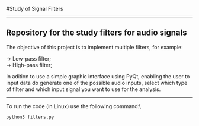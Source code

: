 #Study of Signal Filters

--------------------------------------------------------------------------------------------------------------------------------------
Repository for the study filters for audio signals
--------------------------------------------------------------------------------------------------------------------------------------

The objective of this project is to implement multiple filters, for example:

-> Low-pass filter;\
-> High-pass filter;

In adition to use a simple graphic interface using PyQt, enabling the user to input data do generate one of the possible audio inputs, select which type of filter and which input signal you want to use for the analysis.

-------------------------------------------------------------------------------------------------------------

To run the code (in Linux) use the following command:\
```
python3 filters.py
```
